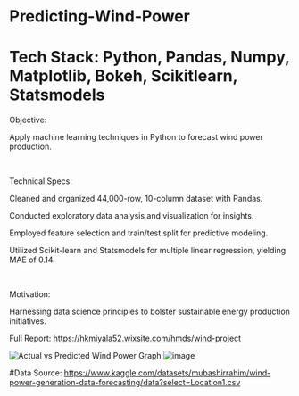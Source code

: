 # Predicting-Wind-Power
# Tech Stack: Python, Pandas, Numpy, Matplotlib, Bokeh, Scikitlearn, Statsmodels

Objective:

Apply machine learning techniques in Python to forecast wind power production.

​

Technical Specs:

Cleaned and organized 44,000-row, 10-column dataset with Pandas.

Conducted exploratory data analysis and visualization for insights.

Employed feature selection and train/test split for predictive modeling.

Utilized Scikit-learn and Statsmodels for multiple linear regression, yielding MAE of 0.14.

​

Motivation:

Harnessing data science principles to bolster sustainable energy production initiatives.

Full Report: https://hkmiyala52.wixsite.com/hmds/wind-project

![Actual vs Predicted Wind Power Graph](https://github.com/HusainMiyala/Predicting-Wind-Power/assets/98285048/8fdd4819-4a4d-43b5-ac0f-2bef06da375c)
![image](https://github.com/HusainMiyala/Predicting-Wind-Power/assets/98285048/ed02e828-36a7-40bf-b728-5f9a5acbb6fe)


#Data Source: https://www.kaggle.com/datasets/mubashirrahim/wind-power-generation-data-forecasting/data?select=Location1.csv
